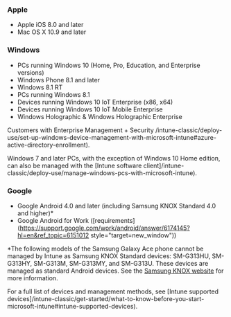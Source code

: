 

### Apple
  - Apple iOS 8.0 and later
  - Mac OS X 10.9 and later

### Windows
  - PCs running Windows 10 (Home, Pro, Education, and Enterprise versions)
  - Windows Phone 8.1 and later
  - Windows 8.1 RT
  - PCs running Windows 8.1
  - Devices running Windows 10 IoT Enterprise (x86, x64)
  - Devices running Windows 10 IoT Mobile Enterprise
  - Windows Holographic & Windows Holographic Enterprise

  Customers with Enterprise Management + Security /intune-classic/deploy-use/set-up-windows-device-management-with-microsoft-intune#azure-active-directory-enrollment).

  Windows 7 and later PCs, with the exception of Windows 10 Home edition, can also be managed with the [Intune software client]/intune-classic/deploy-use/manage-windows-pcs-with-microsoft-intune).

### Google
- Google Android 4.0 and later (including Samsung KNOX Standard 4.0 and higher)*
- Google Android for Work ([requirements](https://support.google.com/work/android/answer/6174145?hl=en&ref_topic=6151012 style="target=new_window"))

*The following models of the Samsung Galaxy Ace phone cannot be managed by Intune as Samsung KNOX Standard devices: SM-G313HU, SM-G313HY, SM-G313M, SM-G313MY, and SM-G313U. These devices are managed as standard Android devices. See the [Samsung KNOX website](https://www.samsungknox.com/en) for more information.

For a full list of devices and management methods, see [Intune supported devices]/intune-classic/get-started/what-to-know-before-you-start-microsoft-intune#intune-supported-devices).
